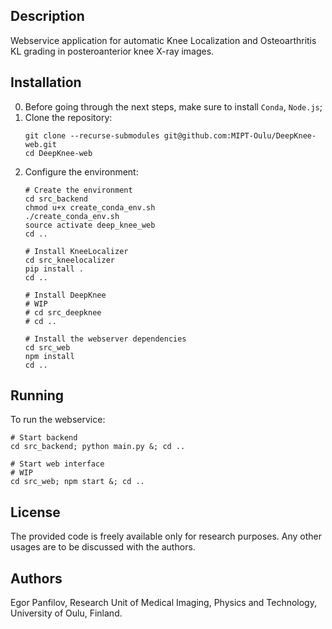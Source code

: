 Description
-----------

Webservice application for automatic Knee Localization and Osteoarthritis KL grading in posteroanterior knee X-ray images.

Installation
------------

0. Before going through the next steps, make sure to install `Conda`, `Node.js`;
1. Clone the repository:
    ```
    git clone --recurse-submodules git@github.com:MIPT-Oulu/DeepKnee-web.git
    cd DeepKnee-web
    ```
2. Configure the environment:
    ```
    # Create the environment
    cd src_backend
    chmod u+x create_conda_env.sh
    ./create_conda_env.sh
    source activate deep_knee_web
    cd ..
    
    # Install KneeLocalizer
    cd src_kneelocalizer
    pip install .
    cd ..
    
    # Install DeepKnee
    # WIP
    # cd src_deepknee
    # cd ..
    
    # Install the webserver dependencies
    cd src_web
    npm install
    cd ..
    ```

Running
-------

To run the webservice:
```
# Start backend
cd src_backend; python main.py &; cd ..

# Start web interface
# WIP
cd src_web; npm start &; cd ..
```

License
-------

The provided code is freely available only for research purposes. Any other usages are to be discussed with the authors.

Authors
-------

Egor Panfilov, Research Unit of Medical Imaging, Physics and Technology, University of Oulu, Finland.